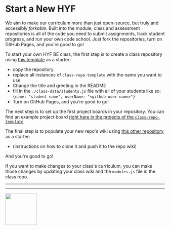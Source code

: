 # Start a New HYF

We aim to make our curriculum more than just open-source, but truly and accessibly _forkable_.  Built into the module, class and assessment repositories is all of the code you need to submit assignments, track student progress, and run your own code school.  Just fork the repositories, turn on GitHub Pages, and you're good to go!


To start your own HYF BE class, the first step is to create a class repository using [this template](https://github.com/hackyourfuturebelgium/class-repo-starter) as a starter:
* copy the repository
* replace all instances of `class-repo-template` with the name you want to use
* Change the title and greeting in the README
* fill in the `./class-data/students.js` file with all of your students like so: `{name: "student name", userName: "<github-user-name>"}`
* Turn on GitHub Pages, and you're good to go!

The next step is to set up the first project boards in your repository.  You can find an example project board [right here in the projects of the `class-repo-template`](https://github.com/hackyourfuturebelgium/projects/1)

The final step is to populate your new repo's wiki using [this other repository](https://github.com/hackyourfuturebelgium/lass-wiki-template) as a starter:
* (instructions on how to clone it and push it to the repo wiki)


And you're good to go!

If you want to make changes to your class's curriculum, you can make those changes by updating your class wiki and the `modules.js` file in the class repo.



<hr>
<hr>
<a href="https://hackyourfuture.be" target="_blank"><img
    src="https://user-images.githubusercontent.com/18554853/63941625-4c7c3d00-ca6c-11e9-9a76-8d5e3632fe70.jpg"
    width="100" height="100"></a>
